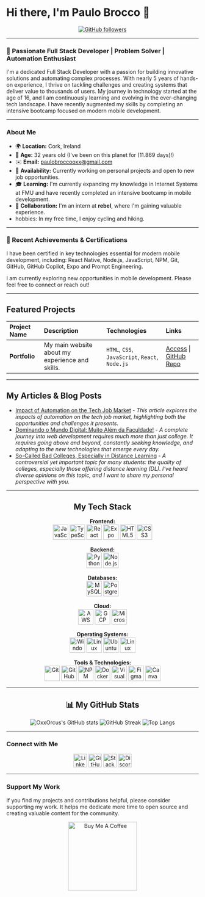 # Hi there, I'm Paulo Brocco 👋

<p align="center">
  <a href="https://www.github.com/oxxorcus" target="_blank" rel="noreferrer">
    <img src="https://img.shields.io/github/followers/oxxorcus?logo=github&style=for-the-badge&color=3382ed&labelColor=171717" alt="GitHub followers"/>
  </a>
</p>

---

### 🚀 Passionate Full Stack Developer | Problem Solver | Automation Enthusiast

I'm a dedicated Full Stack Developer with a passion for building innovative solutions and automating complex processes. With nearly 5 years of hands-on experience, I thrive on tackling challenges and creating systems that deliver value to thousands of users. My journey in technology started at the age of 16, and I am continuously learning and evolving in the ever-changing tech landscape. I have recently augmented my skills by completing an intensive bootcamp focused on modern mobile development.

---

### About Me

- 🌍 **Location:** Cork, Ireland
- 🎂 **Age:** 32 years old (I've been on this planet for (11.869 days)!)
- ✉️ **Email:** [paulobroccooxx@gmail.com](mailto:paulobroccooxx@gmail.com)
- 💼 **Availability:** Currently working on personal projects and open to new job opportunities.
- 🎓 **Learning:** I'm currently expanding my knowledge in Internet Systems at FMU and have recently completed an intensive bootcamp in mobile development.
- 🤝 **Collaboration:** I'm an intern at **rebel**, where I'm gaining valuable experience.
-  hobbies: In my free time, I enjoy cycling and hiking.

---

### 🚀 Recent Achievements & Certifications

I have been certified in key technologies essential for modern mobile development, including: React Native, Node.js, JavaScript, NPM, Git, GitHub, GitHub Copilot, Expo and Prompt Engineering.

I am currently exploring new opportunities in mobile development. Please feel free to connect or reach out!

---

## Featured Projects

| Project Name | Description | Technologies | Links |
| :--- | :--- | :--- | :--- |
| **Portfolio** | My main website about my experience and skills. | `HTML`, `CSS`, `JavaScript`, `React`, `Node.js` | [Access](https://paulo-brocco-dev-oxx-orcus.vercel.app/) \| [GitHub Repo](https://github.com/OxxOrcus/Portfolio) |

---

## My Articles & Blog Posts

- [Impact of Automation on the Tech Job Market](https://www.linkedin.com/pulse/impacto-da-automa%25C3%25A7%25C3%25A3o-mercado-de-trabalho-tech-paulo-brocco-sfqv-suiyf/?trackingId=MGRg7Eh%2BSZed%2Bw7l7f24%2Bw%3D%3D) - *This article explores the impacts of automation on the tech job market, highlighting both the opportunities and challenges it presents.*
- [Dominando o Mundo Digital: Muito Além da Faculdade!](https://www.dio.me/articles/dominando-o-mundo-digital-muito-alem-da-faculdade) - *A complete journey into web development requires much more than just college. It requires going above and beyond, constantly seeking knowledge, and adapting to the new technologies that emerge every day.*
- [So-Called Bad Colleges, Especially in Distance Learning](https://www.linkedin.com/pulse/faculdades-ditas-ruins-principalmente-ead-paulo-brocco-sfqv-nsirf/?trackingId=H%2FaQruJ%2BQBuT0drfIxdbcQ%3D%3D) - *A controversial yet important topic for many students: the quality of colleges, especially those offering distance learning (DL). I've heard diverse opinions on this topic, and I want to share my personal perspective with you.*

---

<h2 align="center">My Tech Stack</h2>

<p align="center">
  <strong>Frontend:</strong><br>
  <a href="https://developer.mozilla.org/en-US/docs/Web/JavaScript" target="_blank" rel="noreferrer"><img src="https://raw.githubusercontent.com/danielcranney/readme-generator/main/public/icons/skills/javascript-colored.svg" width="40" height="40" alt="JavaScript" title="JavaScript"></a>
  <a href="https://www.typescriptlang.org/" target="_blank" rel="noreferrer"><img src="https://raw.githubusercontent.com/danielcranney/readme-generator/main/public/icons/skills/typescript-colored.svg" width="40" height="40" alt="TypeScript" title="TypeScript"></a>
  <a href="https://reactjs.org/" target="_blank" rel="noreferrer"><img src="https://raw.githubusercontent.com/danielcranney/readme-generator/main/public/icons/skills/react-colored.svg" width="40" height="40" alt="React" title="React"></a>
  <a href="https://expo.dev/" target="_blank" rel="noreferrer"><img src="https://raw.githubusercontent.com/danielcranney/readme-generator/main/public/icons/skills/expo-colored.svg" width="40" height="40" alt="Expo" title="Expo"></a>
  <a href="https://developer.mozilla.org/en-US/docs/Glossary/HTML5" target="_blank" rel="noreferrer"><img src="https://raw.githubusercontent.com/danielcranney/readme-generator/main/public/icons/skills/html5-colored.svg" width="40" height="40" alt="HTML5" title="HTML5"></a>
  <a href="https://www.w3.org/TR/CSS/" target="_blank" rel="noreferrer"><img src="https://raw.githubusercontent.com/danielcranney/readme-generator/main/public/icons/skills/css3-colored.svg" width="40" height="40" alt="CSS3" title="CSS3"></a>
</p>
<p align="center">
  <strong>Backend:</strong><br>
  <a href="https://www.python.org/" target="_blank" rel="noreferrer"><img src="https://raw.githubusercontent.com/danielcranney/readme-generator/main/public/icons/skills/python-colored.svg" width="40" height="40" alt="Python" title="Python"></a>
  <a href="https://nodejs.org/en/" target="_blank" rel="noreferrer"><img src="https://raw.githubusercontent.com/marwin1991/profile-technology-icons/refs/heads/main/icons/node_js.png" width="40" height="40" alt="Node.js" title="Node.js"></a>
</p>
<p align="center">
  <strong>Databases:</strong><br>
  <a href="https://www.mysql.com/" target="_blank" rel="noreferrer"><img src="https://raw.githubusercontent.com/danielcranney/readme-generator/main/public/icons/skills/mysql-colored.svg" width="40" height="40" alt="MySQL" title="MySQL"></a>
  <a href="https://www.postgresql.org" target="_blank" rel="noreferrer"><img src="https://raw.githubusercontent.com/danielcranney/readme-generator/main/public/icons/skills/postgresql-colored.svg" width="40" height="40" alt="PostgreSQL" title="PostgreSQL"></a>
</p>
<p align="center">
  <strong>Cloud:</strong><br>
  <a href="https://aws.amazon.com/" target="_blank" rel="noreferrer"><img src="https://raw.githubusercontent.com/marwin1991/profile-technology-icons/refs/heads/main/icons/aws.png" width="40" height="40" alt="AWS" title="AWS"></a>
  <a href="https://cloud.google.com/" target="_blank" rel="noreferrer"><img src="https://raw.githubusercontent.com/marwin1991/profile-technology-icons/refs/heads/main/icons/gcp.png" width="40" height="40" alt="GCP" title="GCP"></a>
  <a href="https://azure.microsoft.com/" target="_blank" rel="noreferrer"><img src="https://raw.githubusercontent.com/marwin1991/profile-technology-icons/refs/heads/main/icons/microsoft_azure.png" width="40" height="40" alt="Microsoft Azure" title="Microsoft Azure"></a>
</p>
<p align="center">
  <strong>Operating Systems:</strong><br>
  <a href="https://www.microsoft.com/windows/" target="_blank" rel="noreferrer"><img src="https://raw.githubusercontent.com/marwin1991/profile-technology-icons/refs/heads/main/icons/windows.png" width="40" height="40" alt="Windows" title="Windows"></a>
  <a href="https://www.linux.org/" target="_blank" rel="noreferrer"><img src="https://raw.githubusercontent.com/marwin1991/profile-technology-icons/refs/heads/main/icons/linux.png" width="40" height="40" alt="Linux" title="Linux"></a>
  <a href="https://ubuntu.com/" target="_blank" rel="noreferrer"><img src="https://raw.githubusercontent.com/marwin1991/profile-technology-icons/refs/heads/main/icons/ubuntu.png" width="40" height="40" alt="Ubuntu" title="Ubuntu"></a>
  <a href="https://linuxmint.com/" target="_blank" rel="noreferrer"><img src="https://raw.githubusercontent.com/marwin1991/profile-technology-icons/refs/heads/main/icons/linux_mint.png" width="40" height="40" alt="Linux Mint" title="Linux Mint"></a>
</p>
<p align="center">
  <strong>Tools & Technologies:</strong><br>
  <a href="https://git-scm.com/" target="_blank" rel="noreferrer"><img src="https://raw.githubusercontent.com/danielcranney/readme-generator/main/public/icons/skills/git-colored.svg" width="40" height="40" alt="Git" title="Git"></a>
  <a href="https://github.com/" target="_blank" rel="noreferrer"><img src="https://github.com/simple-icons/simple-icons/blob/develop/icons/github.svg" width="40" height="40" alt="GitHub" title="GitHub"></a>
  <a href="https://www.npmjs.com/" target="_blank" rel="noreferrer"><img src="https://raw.githubusercontent.com/marwin1991/profile-technology-icons/refs/heads/main/icons/npm.png" width="40" height="40" alt="NPM" title="NPM"></a>
  <a href="https://www.docker.com/" target="_blank" rel="noreferrer"><img src="https://raw.githubusercontent.com/danielcranney/readme-generator/main/public/icons/skills/docker-colored.svg" width="40" height="40" alt="Docker" title="Docker"></a>
  <a href="https://code.visualstudio.com/" target="_blank" rel="noreferrer"><img src="https://raw.githubusercontent.com/marwin1991/profile-technology-icons/refs/heads/main/icons/visual_studio_code.png" width="40" height="40" alt="Visual Studio Code" title="Visual Studio Code"></a>
  <a href="https://www.figma.com/" target="_blank" rel="noreferrer"><img src="https://raw.githubusercontent.com/marwin1991/profile-technology-icons/refs/heads/main/icons/figma.png" width="40" height="40" alt="Figma" title="Figma"></a>
  <a href="https://www.canva.com/" target="_blank" rel="noreferrer"><img src="https://raw.githubusercontent.com/marwin1991/profile-technology-icons/refs/heads/main/icons/canva.png" width="40" height="40" alt="Canva" title="Canva"></a>
</p>

---

<h2 align="center">📊 My GitHub Stats</h2>

<p align="center">
  <img src="https://github-readme-stats.vercel.app/api?username=OxxOrcus&show_icons=true&theme=github_dark" alt="OxxOrcus's GitHub stats"/>
  <img src="https://streak-stats.demolab.com?user=OxxOrcus&theme=github_dark" alt="GitHub Streak"/>
  <img src="https://github-readme-stats.vercel.app/api/top-langs/?username=OxxOrcus&layout=compact&theme=github_dark" alt="Top Langs"/>
</p>

---

### Connect with Me

<p align="center">
  <a href="https://www.linkedin.com/in/paulo-brocco/" target="_blank" rel="noreferrer"><img src="https://raw.githubusercontent.com/danielcranney/readme-generator/main/public/icons/socials/linkedin.svg" width="35" height="35" alt="LinkedIn"/></a>
  <a href="https://www.github.com/OxxOrcus" target="_blank" rel="noreferrer"><img src="https://raw.githubusercontent.com/danielcranney/readme-generator/main/public/icons/socials/github-dark.svg" width="35" height="35" alt="GitHub"/></a>
  <a href="https://stackoverflow.com/users/21707769/paulo-brocco" target="_blank" rel="noreferrer"><img src="https://raw.githubusercontent.com/danielcranney/readme-generator/main/public/icons/socials/stackoverflow.svg" width="35" height="35" alt="Stack Overflow"/></a>
  <a href="https://discord.com/users/paulobrocco5755" target="_blank" rel="noreferrer"><img src="https://raw.githubusercontent.com/danielcranney/readme-generator/main/public/icons/socials/discord.svg" width="35" height="35" alt="Discord"/></a>
</p>

---

### Support My Work

If you find my projects and contributions helpful, please consider supporting my work. It helps me dedicate more time to open source and creating valuable content for the community.

<p align="center">
  <a href="https://www.buymeacoffee.com/OxxOrcusPBROCCO">
    <img src="https://cdn.buymeacoffee.com/buttons/v2/default-yellow.png" width="180" alt="Buy Me A Coffee"/>
  </a>
</p>
